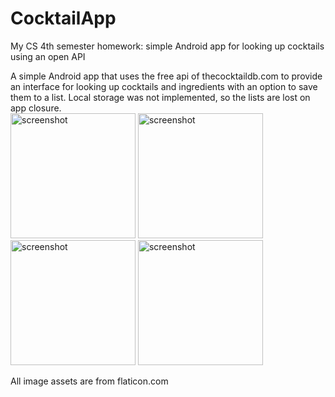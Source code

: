 # CocktailApp
My CS 4th semester homework: simple Android app for looking up cocktails using an open API

A simple Android app that uses the free api of thecocktaildb.com to provide an interface for looking up cocktails and ingredients with an option to save them to a list.
Local storage was not implemented, so the lists are lost on app closure.
<br>
<img src="https://user-images.githubusercontent.com/31511951/168667727-02b0673d-b32b-4cd6-a7a1-08043b147b6d.jpg" alt="screenshot" width="200"/>
<img src="https://user-images.githubusercontent.com/31511951/168667729-75036819-8134-497e-9dba-ff101c461216.jpg" alt="screenshot" width="200"/>
<img src="https://user-images.githubusercontent.com/31511951/168667731-37e41af6-afa4-4ade-9a87-435650483197.jpg" alt="screenshot" width="200"/>
<img src="https://user-images.githubusercontent.com/31511951/168667733-6d950787-cc93-443b-ab55-39543436a1e1.jpg" alt="screenshot" width="200"/>

All image assets are from flaticon.com
